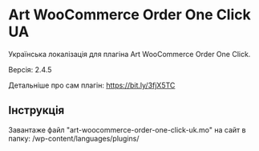 # Art WooCommerce Order One Click UA

Українська локалізація для плагіна Art WooCommerce Order One Click.

Версія: 2.4.5

Детальніше про сам плагін: https://bit.ly/3fjX5TC

## Інструкція

Завантаже файл "art-woocommerce-order-one-click-uk.mo" на сайт в папку: /wp-content/languages/plugins/